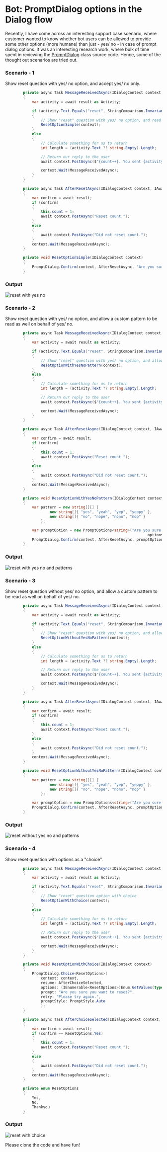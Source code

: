 
# Bot: PromptDialog options in the Dialog flow
Recently, I have come across an interesting support case scenario, where customer wanted to know whether bot users can be allowed to provide some other options (more humane) than just - yes/ no - in case of prompt dialog options. It was an interesting research work, where bulk of time spent in reviewing the [PromptDialog](https://github.com/Microsoft/BotBuilder/blob/master/CSharp/Library/Microsoft.Bot.Builder/Dialogs/PromptDialog.cs) class source code. Hence, some of the thought out scenarios are tried out.

### Scenario - 1
Show reset question with yes/ no option, and accept yes/ no only.

````C#
        private async Task MessageReceivedAsync(IDialogContext context, IAwaitable<object> result)
        {
            var activity = await result as Activity;

            if (activity.Text.Equals("reset", StringComparison.InvariantCultureIgnoreCase))
            {
                // Show "reset" question with yes/ no option, and read yes/ no only
                ResetOptionSimple(context);
            }
            else
            {
                // Calculate something for us to return
                int length = (activity.Text ?? string.Empty).Length;

                // Return our reply to the user
                await context.PostAsync($"{count++}. You sent {activity.Text} which was {length} characters");

                context.Wait(MessageReceivedAsync);
            }                        
        }

        private async Task AfterResetAsync(IDialogContext context, IAwaitable<bool> result)
        {
            var confirm = await result;
            if (confirm)
            {
                this.count = 1;
                await context.PostAsync("Reset count.");
            }
            else
            {
                await context.PostAsync("Did not reset count.");
            }
            context.Wait(MessageReceivedAsync);
        }

        private void ResetOptionSimple(IDialogContext context)
        {
            PromptDialog.Confirm(context, AfterResetAsync, "Are you sure you want to reset?", promptStyle: PromptStyle.Auto);
        }
 ````
 
### Output

![reset with yes no](Images/resetyesnoimage.png) 
 
 
### Scenario - 2
Show reset question with yes/ no option, and allow a custom pattern to be read as well on behalf of yes/ no.

````C#
        private async Task MessageReceivedAsync(IDialogContext context, IAwaitable<object> result)
        {
            var activity = await result as Activity;

            if (activity.Text.Equals("reset", StringComparison.InvariantCultureIgnoreCase))
            {
                // Show "reset" question with yes/ no option, and allow pattern to read
                ResetOptionWithYesNoPattern(context);
            }
            else
            {
                // Calculate something for us to return
                int length = (activity.Text ?? string.Empty).Length;

                // Return our reply to the user
                await context.PostAsync($"{count++}. You sent {activity.Text} which was {length} characters");

                context.Wait(MessageReceivedAsync);
            }                        
        }

        private async Task AfterResetAsync(IDialogContext context, IAwaitable<bool> result)
        {
            var confirm = await result;
            if (confirm)
            {
                this.count = 1;
                await context.PostAsync("Reset count.");
            }
            else
            {
                await context.PostAsync("Did not reset count.");
            }
            context.Wait(MessageReceivedAsync);
        }

        private void ResetOptionWithYesNoPattern(IDialogContext context)
        {
            var pattern = new string[][] {
                    new string[]{ "yes", "yeah", "yep", "yeppy" },
                    new string[]{ "no", "nope", "nono", "nop" }
                };

            var promptOption = new PromptOptions<string>("Are you sure you want to reset?", null, null,
                                                                options: PromptConfirm.Options, promptStyler: new PromptStyler(promptStyle: PromptStyle.Auto));
            PromptDialog.Confirm(context, AfterResetAsync, promptOption, pattern);
        }
````

### Output

![reset with yes no and patterns](Images/resetyesnopattern.png) 


### Scenario - 3
Show reset question without yes/ no option, and allow a custom pattern to be read as well on behalf of yes/ no.

````C#
        private async Task MessageReceivedAsync(IDialogContext context, IAwaitable<object> result)
        {
            var activity = await result as Activity;

            if (activity.Text.Equals("reset", StringComparison.InvariantCultureIgnoreCase))
            {
                // Show "reset" question with yes/ no option, and allow pattern to read
                ResetOptionWithoutYesNoPattern(context);
            }
            else
            {
                // Calculate something for us to return
                int length = (activity.Text ?? string.Empty).Length;

                // Return our reply to the user
                await context.PostAsync($"{count++}. You sent {activity.Text} which was {length} characters");

                context.Wait(MessageReceivedAsync);
            }                        
        }

        private async Task AfterResetAsync(IDialogContext context, IAwaitable<bool> result)
        {
            var confirm = await result;
            if (confirm)
            {
                this.count = 1;
                await context.PostAsync("Reset count.");
            }
            else
            {
                await context.PostAsync("Did not reset count.");
            }
            context.Wait(MessageReceivedAsync);
        }

        private void ResetOptionWithoutYesNoPattern(IDialogContext context)
        {
            var pattern = new string[][] {
                    new string[]{ "yes", "yeah", "yep", "yeppy" },
                    new string[]{ "no", "nope", "nono", "nop" }
                };

            var promptOption = new PromptOptions<string>("Are you sure you want to reset?");
            PromptDialog.Confirm(context, AfterResetAsync, promptOption, pattern);
        }
````

### Output

![reset without yes no and patterns](Images/resetwithoutyesnopattern.png) 


### Scenario - 4
Show reset question with options as a "choice".

````C#
        private async Task MessageReceivedAsync(IDialogContext context, IAwaitable<object> result)
        {
            var activity = await result as Activity;

            if (activity.Text.Equals("reset", StringComparison.InvariantCultureIgnoreCase))
            {                
                // Show "reset" question option with choice
                ResetOptionWithChoice(context);
            }
            else
            {
                // Calculate something for us to return
                int length = (activity.Text ?? string.Empty).Length;

                // Return our reply to the user
                await context.PostAsync($"{count++}. You sent {activity.Text} which was {length} characters");

                context.Wait(MessageReceivedAsync);
            }                        
        }

        private void ResetOptionWithChoice(IDialogContext context)
        {
            PromptDialog.Choice<ResetOptions>(
                context: context,                
                resume: AfterChoiceSelected,
                options: (IEnumerable<ResetOptions>)Enum.GetValues(typeof(ResetOptions)),
                prompt: "Are you sure you want to reset?",
                retry: "Please try again.",
                promptStyle: PromptStyle.Auto
                );
        }

        private async Task AfterChoiceSelected(IDialogContext context, IAwaitable<ResetOptions> result)
        {
            var confirm = await result;
            if (confirm == ResetOptions.Yes)
            {
                this.count = 1;
                await context.PostAsync("Reset count.");
            }
            else
            {
                await context.PostAsync("Did not reset count.");
            }
            context.Wait(MessageReceivedAsync);
        }

        private enum ResetOptions
        {
            Yes,
            No,
            Thankyou
        }
````

### Output

![reset with choice](Images/resetwithchoice.png) 



Please clone the code and have fun!

 
 
 
 

